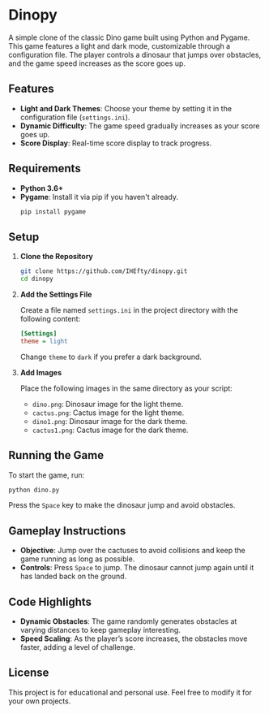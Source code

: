 # Dinopy

A simple clone of the classic Dino game built using Python and Pygame. This game features a light and dark mode, customizable through a configuration file. The player controls a dinosaur that jumps over obstacles, and the game speed increases as the score goes up.

## Features

- **Light and Dark Themes**: Choose your theme by setting it in the configuration file (`settings.ini`).
- **Dynamic Difficulty**: The game speed gradually increases as your score goes up.
- **Score Display**: Real-time score display to track progress.

## Requirements

- **Python 3.6+**
- **Pygame**: Install it via pip if you haven't already.
  ```bash
  pip install pygame
  ```

## Setup

1. **Clone the Repository**
   ```bash
   git clone https://github.com/IHEfty/dinopy.git
   cd dinopy
   ```

2. **Add the Settings File**

   Create a file named `settings.ini` in the project directory with the following content:

   ```ini
   [Settings]
   theme = light
   ```

   Change `theme` to `dark` if you prefer a dark background.

3. **Add Images**

   Place the following images in the same directory as your script:
   - `dino.png`: Dinosaur image for the light theme.
   - `cactus.png`: Cactus image for the light theme.
   - `dino1.png`: Dinosaur image for the dark theme.
   - `cactus1.png`: Cactus image for the dark theme.

## Running the Game

To start the game, run:

```bash
python dino.py
```

Press the `Space` key to make the dinosaur jump and avoid obstacles.

## Gameplay Instructions

- **Objective**: Jump over the cactuses to avoid collisions and keep the game running as long as possible.
- **Controls**: Press `Space` to jump. The dinosaur cannot jump again until it has landed back on the ground.

## Code Highlights

- **Dynamic Obstacles**: The game randomly generates obstacles at varying distances to keep gameplay interesting.
- **Speed Scaling**: As the player’s score increases, the obstacles move faster, adding a level of challenge.

## License

This project is for educational and personal use. Feel free to modify it for your own projects.

